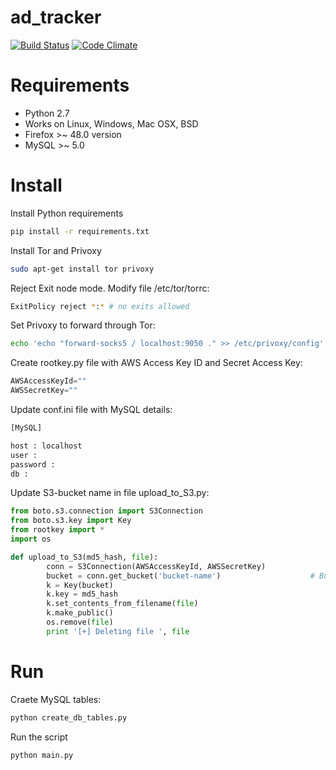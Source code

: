 # ad_tracker
[![Build Status](https://travis-ci.com/arfaoui47/ad_tracker.svg?token=CH8XvMgBpfMsqsoWSUb5&branch=master)](https://travis-ci.com/arfaoui47/ad_tracker)
[![Code Climate](https://codeclimate.com/github/arfaoui47/ad_tracker/badges/gpa.svg)](https://codeclimate.com/github/arfaoui47/ad_tracker)

Requirements
============

* Python 2.7 
* Works on Linux, Windows, Mac OSX, BSD
* Firefox >~ 48.0 version
* MySQL >~ 5.0

Install
=======
Install Python requirements
```sh  
pip install -r requirements.txt
``` 
Install Tor and Privoxy
```sh
sudo apt-get install tor privoxy
```  
Reject Exit node mode. Modify file /etc/tor/torrc:
```sh
ExitPolicy reject *:* # no exits allowed
```
Set Privoxy to forward through Tor:
```sh
echo 'echo "forward-socks5 / localhost:9050 ." >> /etc/privoxy/config' | sudo -s
```
Create rootkey.py file with AWS Access Key ID and Secret Access Key:
```py
AWSAccessKeyId=""
AWSSecretKey=""
```
Update conf.ini file with MySQL details:
```sh
[MySQL]

host : localhost
user : 
password : 
db : 
```
Update S3-bucket name in file upload_to_S3.py:
```py
from boto.s3.connection import S3Connection
from boto.s3.key import Key
from rootkey import *
import os

def upload_to_S3(md5_hash, file):
        conn = S3Connection(AWSAccessKeyId, AWSSecretKey)
        bucket = conn.get_bucket('bucket-name')                    # Bucket Name
        k = Key(bucket)
        k.key = md5_hash 
        k.set_contents_from_filename(file)
        k.make_public()
        os.remove(file)                                                                        
        print '[+] Deleting file ', file
```
Run
===
Craete MySQL tables:
```sh
python create_db_tables.py
```
Run the script
```sh
python main.py
```
